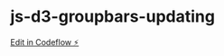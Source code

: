 # js-d3-groupbars-updating

[Edit in Codeflow ⚡️](https://stackblitz.com/~/github.com/ackuser/js-d3-groupbars-updating)